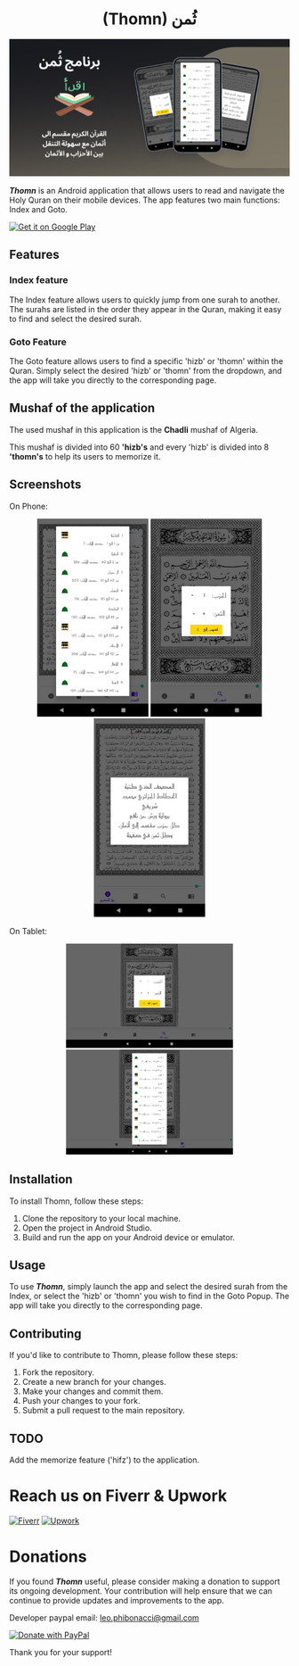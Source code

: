 <h1 align="center" style="font-weight: bold">(Thomn) ثُمن</h1>
<p align="center">
    <img src="screenshots/Feature Graphic.png"/>
  </a>
</p>

***Thomn*** is an Android application that allows users to read and navigate the Holy Quran on their mobile devices. The app features two main functions: Index and Goto.

[![Get it on Google Play](https://play.google.com/intl/en_us/badges/static/images/badges/en_badge_web_generic.png)]()


## Features

### Index feature

The Index feature allows users to quickly jump from one surah to another. The surahs are listed in the order they appear in the Quran, making it easy to find and select the desired surah.

### Goto Feature

The Goto feature allows users to find a specific 'hizb' or 'thomn' within the Quran. Simply select the desired 'hizb' or 'thomn' from the dropdown, and the app will take you directly to the corresponding page.

## Mushaf of the application

The used mushaf in this application is the **Chadli** mushaf of Algeria.

This mushaf is divided into 60 **'hizb's** and every 'hizb' is divided into 8 **'thomn's** to help its users to memorize it. 

## Screenshots

On Phone: 

<div align="center">
<img src="screenshots/phone/index_feature.png" alt="Index" width=200/>
<img src="screenshots/phone/goto_feature.png" alt="Index" width=200/>
<img src="screenshots/phone/about_feature.png" alt="Index" width=200/></div>

On Tablet:


<div align="center">
<img src="screenshots/tablets/7/7_pouce_landscape1.png" alt="Index" width=300/>
<img src="screenshots/tablets/10/10_pouce_landscape1.png" alt="Index" width=300/>
</div>


## Installation

To install Thomn, follow these steps:

1. Clone the repository to your local machine.
2. Open the project in Android Studio.
3. Build and run the app on your Android device or emulator.

## Usage

To use ***Thomn***, simply launch the app and select the desired surah from the Index, or select the 'hizb' or 'thomn' you wish to find in the Goto Popup. The app will take you directly to the corresponding page.



## Contributing

If you'd like to contribute to Thomn, please follow these steps:

1. Fork the repository.
2. Create a new branch for your changes.
3. Make your changes and commit them.
4. Push your changes to your fork.
5. Submit a pull request to the main repository.

## TODO

Add the memorize feature ('hifz') to the application.

# Reach us on Fiverr & Upwork

[![Fiverr](https://img.shields.io/badge/Fiverr-1DBF73.svg?style=for-the-badge&logo=Fiverr&logoColor=white)](https://www.fiverr.com/phiponatchi)
[![Upwork](https://img.shields.io/badge/Upwork-6FDA44.svg?style=for-the-badge&logo=Upwork&logoColor=white)](https://www.upwork.com/freelancers/~01556fb0a54a5fa971)

# Donations

If you found ***Thomn*** useful, please consider making a donation to support its ongoing development. Your contribution will help ensure that we can continue to provide updates and improvements to the app.

Developer paypal email: <leo.phibonacci@gmail.com>

[![Donate with PayPal](https://raw.githubusercontent.com/stefan-niedermann/paypal-donate-button/master/paypal-donate-button.png)](https://www.paypal.com)

Thank you for your support!


